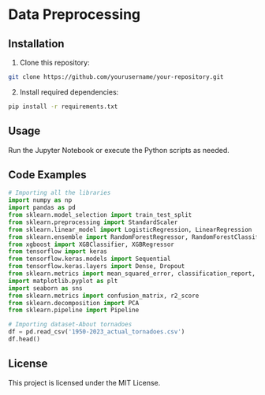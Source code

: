 # Data Preprocessing

## Installation

1. Clone this repository:
```bash
git clone https://github.com/yourusername/your-repository.git
```

2. Install required dependencies:
```bash
pip install -r requirements.txt
```

## Usage

Run the Jupyter Notebook or execute the Python scripts as needed.

## Code Examples

```python
# Importing all the libraries
import numpy as np
import pandas as pd
from sklearn.model_selection import train_test_split
from sklearn.preprocessing import StandardScaler
from sklearn.linear_model import LogisticRegression, LinearRegression
from sklearn.ensemble import RandomForestRegressor, RandomForestClassifier
from xgboost import XGBClassifier, XGBRegressor
from tensorflow import keras
from tensorflow.keras.models import Sequential
from tensorflow.keras.layers import Dense, Dropout
from sklearn.metrics import mean_squared_error, classification_report, mean_absolute_error, f1_score
import matplotlib.pyplot as plt
import seaborn as sns
from sklearn.metrics import confusion_matrix, r2_score
from sklearn.decomposition import PCA
from sklearn.pipeline import Pipeline
```

```python
# Importing dataset-About tornadoes
df = pd.read_csv('1950-2023_actual_tornadoes.csv')
df.head()
```

## License

This project is licensed under the MIT License.
